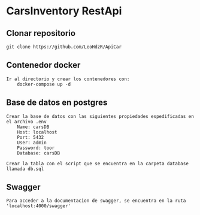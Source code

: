 # CarsInventory RestApi

## Clonar repositorio

    git clone https://github.com/LeoHdzR/ApiCar

## Contenedor docker

    Ir al directorio y crear los contenedores con:
        docker-compose up -d

## Base de datos en postgres

    Crear la base de datos con las siguientes propiedades espedificadas en el archivo .env
        Name: carsDB
        Host: localhost
        Port: 5432
        User: admin
        Password: toor
        Database: carsDB

    Crear la tabla con el script que se encuentra en la carpeta database llamada db.sql

## Swagger

    Para acceder a la documentacion de swagger, se encuentra en la ruta 'localhost:4000/swagger'
    

    



    